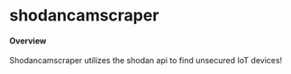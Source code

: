 # shodancamscraper

#### Overview
Shodancamscraper utilizes the shodan api to find unsecured IoT devices!